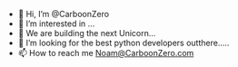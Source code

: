 - 👋 Hi, I’m @CarboonZero
- 👀 I’m interested in ...
- 🌱 We are building the next Unicorn...
- 💞️ I’m looking for the best python developers outthere.....
- 📫 How to reach me Noam@CarboonZero.com

<!---
CarboonZero/CarboonZero is a ✨ special ✨ repository because its `README.md` (this file) appears on your GitHub profile.
You can click the Preview link to take a look at your changes.
--->
